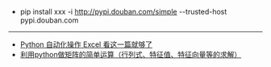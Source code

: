 - pip install xxx -i http://pypi.douban.com/simple --trusted-host pypi.douban.com
---
-  [Python 自动化操作 Excel 看这一篇就够了](http://www.ityouknow.com/python/2019/12/29/python-excel-103.html)
-  [利用python做矩阵的简单运算（行列式、特征值、特征向量等的求解）](https://blog.csdn.net/tanlangqie/article/details/78239518?spm=1001.2101.3001.6650.1&utm_medium=distribute.pc_relevant.none-task-blog-2%7Edefault%7ECTRLIST%7Edefault-1-78239518-blog-81240082.pc_relevant_default&depth_1-utm_source=distribute.pc_relevant.none-task-blog-2%7Edefault%7ECTRLIST%7Edefault-1-78239518-blog-81240082.pc_relevant_default&utm_relevant_index=2)
